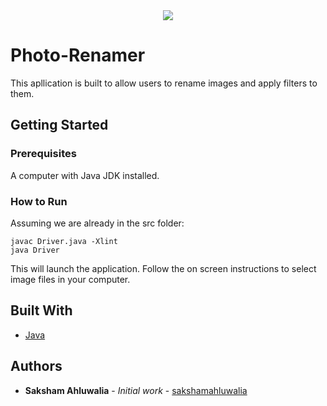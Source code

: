 <div align="center">
  <img src ="https://camo.githubusercontent.com/8791e7edd653488024ac18a0bacacc383cc07b48/687474703a2f2f73332e616d617a6f6e6177732e636f6d2f7a68656e676c61622d6d656469612f77702d636f6e74656e742f75706c6f6164732f323031352f30382f30343136343234362f552d6f662d542d4c6f676f2d426c75652d486f72697a2e706e67" />
</div>

# Photo-Renamer

This apllication is built to allow users to rename images and apply filters to them.

## Getting Started

### Prerequisites

A computer with Java JDK installed.

### How to Run

Assuming we are already in the src folder:
```
javac Driver.java -Xlint
java Driver
```
This will launch the application. Follow the on screen instructions to select image files in your computer.

## Built With

* [Java](http://www.oracle.com/technetwork/java/javase/overview/java8-2100321.html)

## Authors

* **Saksham Ahluwalia** - *Initial work* - [sakshamahluwalia](https://github.com/sakshamahluwalia)
